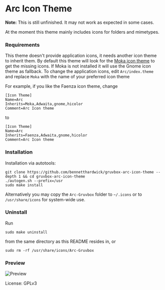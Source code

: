 # Arc Icon Theme

**Note:** This is still unfinished. It may not work as expected in some cases.

At the moment this theme mainly includes icons for folders and mimetypes.

### Requirements

This theme doesn't provide application icons, it needs another icon theme to inherit them.
By default this theme will look for the [Moka icon theme](https://snwh.org/moka) to get the missing icons. If Moka is not installed it will use the Gnome icon theme as fallback.
To change the application icons, edit `Arc/index.theme` and replace `Moka` with the name of your preferred icon theme

For example, if you like the Faenza icon theme, change

    [Icon Theme]
    Name=Arc
    Inherits=Moka,Adwaita,gnome,hicolor
    Comment=Arc Icon theme

to

    [Icon Theme]
    Name=Arc
    Inherits=Faenza,Adwaita,gnome,hicolor
    Comment=Arc Icon theme

### Installation

Installation via autotools:

    git clone https://github.com/bennetthardwick/gruvbox-arc-icon-theme --depth 1 && cd gruvbox-arc-icon-theme
    ./autogen.sh --prefix=/usr
    sudo make install

Alternatively you may copy the `Arc-Gruvbox` folder to `~/.icons` or to `/usr/share/icons` for system-wide use.

### Uninstall

Run

    sudo make uninstall

from the same directory as this README resides in, or

    sudo rm -rf /usr/share/icons/Arc-Gruvbox

### Preview
![Preview](https://i.imgur.com/vdzEnVa.png)

License: GPLv3
